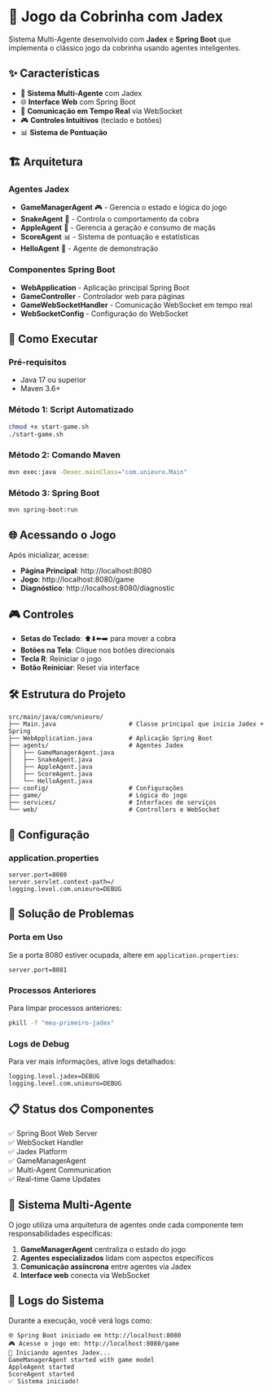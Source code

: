 # 🐍 Jogo da Cobrinha com Jadex

Sistema Multi-Agente desenvolvido com **Jadex** e **Spring Boot** que implementa o clássico jogo da cobrinha usando agentes inteligentes.

## ✨ Características

- 🤖 **Sistema Multi-Agente** com Jadex
- 🌐 **Interface Web** com Spring Boot
- 🔄 **Comunicação em Tempo Real** via WebSocket
- 🎮 **Controles Intuitivos** (teclado e botões)
- 📊 **Sistema de Pontuação**

## 🏗️ Arquitetura

### Agentes Jadex
- **GameManagerAgent** 🎮 - Gerencia o estado e lógica do jogo
- **SnakeAgent** 🐍 - Controla o comportamento da cobra
- **AppleAgent** 🍎 - Gerencia a geração e consumo de maçãs
- **ScoreAgent** 📊 - Sistema de pontuação e estatísticas
- **HelloAgent** 👋 - Agente de demonstração

### Componentes Spring Boot
- **WebApplication** - Aplicação principal Spring Boot
- **GameController** - Controlador web para páginas
- **GameWebSocketHandler** - Comunicação WebSocket em tempo real
- **WebSocketConfig** - Configuração do WebSocket

## 🚀 Como Executar

### Pré-requisitos
- Java 17 ou superior
- Maven 3.6+

### Método 1: Script Automatizado
```bash
chmod +x start-game.sh
./start-game.sh
```

### Método 2: Comando Maven
```bash
mvn exec:java -Dexec.mainClass="com.unieuro.Main"
```

### Método 3: Spring Boot
```bash
mvn spring-boot:run
```

## 🌐 Acessando o Jogo

Após inicializar, acesse:
- **Página Principal**: http://localhost:8080
- **Jogo**: http://localhost:8080/game
- **Diagnóstico**: http://localhost:8080/diagnostic

## 🎮 Controles

- **Setas do Teclado**: ⬆️⬇️⬅️➡️ para mover a cobra
- **Botões na Tela**: Clique nos botões direcionais
- **Tecla R**: Reiniciar o jogo
- **Botão Reiniciar**: Reset via interface

## 🛠️ Estrutura do Projeto

```
src/main/java/com/unieuro/
├── Main.java                    # Classe principal que inicia Jadex + Spring
├── WebApplication.java          # Aplicação Spring Boot
├── agents/                      # Agentes Jadex
│   ├── GameManagerAgent.java
│   ├── SnakeAgent.java
│   ├── AppleAgent.java
│   ├── ScoreAgent.java
│   └── HelloAgent.java
├── config/                      # Configurações
├── game/                        # Lógica do jogo
├── services/                    # Interfaces de serviços
└── web/                         # Controllers e WebSocket
```

## 🔧 Configuração

### application.properties
```properties
server.port=8080
server.servlet.context-path=/
logging.level.com.unieuro=DEBUG
```

## 🐛 Solução de Problemas

### Porta em Uso
Se a porta 8080 estiver ocupada, altere em `application.properties`:
```properties
server.port=8081
```

### Processos Anteriores
Para limpar processos anteriores:
```bash
pkill -f "meu-primeiro-jadex"
```

### Logs de Debug
Para ver mais informações, ative logs detalhados:
```properties
logging.level.jadex=DEBUG
logging.level.com.unieuro=DEBUG
```

## 📋 Status dos Componentes

✅ Spring Boot Web Server  
✅ WebSocket Handler  
✅ Jadex Platform  
✅ GameManagerAgent  
✅ Multi-Agent Communication  
✅ Real-time Game Updates  

## 🔄 Sistema Multi-Agente

O jogo utiliza uma arquitetura de agentes onde cada componente tem responsabilidades específicas:

1. **GameManagerAgent** centraliza o estado do jogo
2. **Agentes especializados** lidam com aspectos específicos
3. **Comunicação assíncrona** entre agentes via Jadex
4. **Interface web** conecta via WebSocket

## 📝 Logs do Sistema

Durante a execução, você verá logs como:
```
🌐 Spring Boot iniciado em http://localhost:8080
🎮 Acesse o jogo em: http://localhost:8080/game
🤖 Iniciando agentes Jadex...
GameManagerAgent started with game model
AppleAgent started
ScoreAgent started
✅ Sistema iniciado!
```